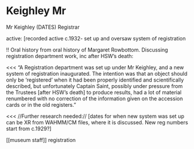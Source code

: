 



# Keighley Mr


Mr Keighley  (DATES)
Registrar

active: [recorded active c.1932- 
set up and oversaw system of registration 

!! Oral history
from oral history of Margaret Rowbottom. Discussing registration department work, inc after HSW’s death:

<<<
“A Registration department was set up under Mr Keighley, and a new system of registration inaugurated. The intention was that an object should only be ‘registered’ when it had been properly identified and scientifically described, but unfortunately Captain Saint, possibly under pressure from the Trustees [after HSW’s death] to produce results, had a lot of material renumbered with no correction of the information given on the accession cards or in the old registers.”

<<<
//Further research needed://
[dates for when new system was set up can be XR from WAHMM/CM files, where it is discussed. New reg numbers start from c.1929?]


[[museum staff]] registration